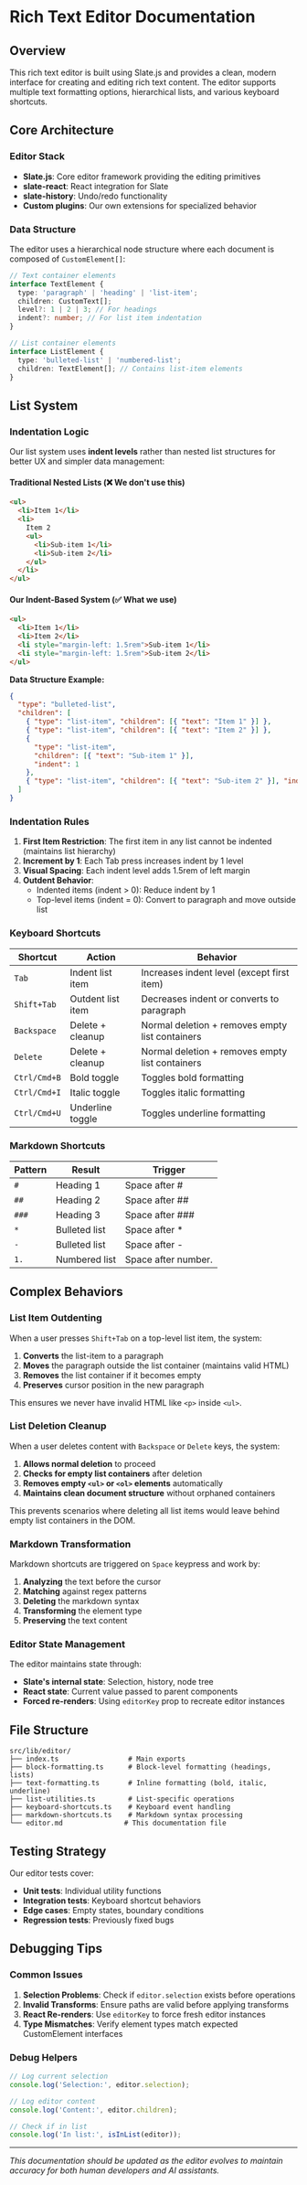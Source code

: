 # Rich Text Editor Documentation

## Overview

This rich text editor is built using Slate.js and provides a clean, modern interface for creating and editing rich text content. The editor supports multiple text formatting options, hierarchical lists, and various keyboard shortcuts.

## Core Architecture

### Editor Stack

- **Slate.js**: Core editor framework providing the editing primitives
- **slate-react**: React integration for Slate
- **slate-history**: Undo/redo functionality
- **Custom plugins**: Our own extensions for specialized behavior

### Data Structure

The editor uses a hierarchical node structure where each document is composed of `CustomElement[]`:

```typescript
// Text container elements
interface TextElement {
  type: 'paragraph' | 'heading' | 'list-item';
  children: CustomText[];
  level?: 1 | 2 | 3; // For headings
  indent?: number; // For list item indentation
}

// List container elements
interface ListElement {
  type: 'bulleted-list' | 'numbered-list';
  children: TextElement[]; // Contains list-item elements
}
```

## List System

### Indentation Logic

Our list system uses **indent levels** rather than nested list structures for better UX and simpler data management:

#### Traditional Nested Lists (❌ We don't use this)

```html
<ul>
  <li>Item 1</li>
  <li>
    Item 2
    <ul>
      <li>Sub-item 1</li>
      <li>Sub-item 2</li>
    </ul>
  </li>
</ul>
```

#### Our Indent-Based System (✅ What we use)

```html
<ul>
  <li>Item 1</li>
  <li>Item 2</li>
  <li style="margin-left: 1.5rem">Sub-item 1</li>
  <li style="margin-left: 1.5rem">Sub-item 2</li>
</ul>
```

**Data Structure Example:**

```json
{
  "type": "bulleted-list",
  "children": [
    { "type": "list-item", "children": [{ "text": "Item 1" }] },
    { "type": "list-item", "children": [{ "text": "Item 2" }] },
    {
      "type": "list-item",
      "children": [{ "text": "Sub-item 1" }],
      "indent": 1
    },
    { "type": "list-item", "children": [{ "text": "Sub-item 2" }], "indent": 1 }
  ]
}
```

### Indentation Rules

1. **First Item Restriction**: The first item in any list cannot be indented (maintains list hierarchy)
2. **Increment by 1**: Each Tab press increases indent by 1 level
3. **Visual Spacing**: Each indent level adds 1.5rem of left margin
4. **Outdent Behavior**:
   - Indented items (indent > 0): Reduce indent by 1
   - Top-level items (indent = 0): Convert to paragraph and move outside list

### Keyboard Shortcuts

| Shortcut     | Action            | Behavior                                        |
| ------------ | ----------------- | ----------------------------------------------- |
| `Tab`        | Indent list item  | Increases indent level (except first item)      |
| `Shift+Tab`  | Outdent list item | Decreases indent or converts to paragraph       |
| `Backspace`  | Delete + cleanup  | Normal deletion + removes empty list containers |
| `Delete`     | Delete + cleanup  | Normal deletion + removes empty list containers |
| `Ctrl/Cmd+B` | Bold toggle       | Toggles bold formatting                         |
| `Ctrl/Cmd+I` | Italic toggle     | Toggles italic formatting                       |
| `Ctrl/Cmd+U` | Underline toggle  | Toggles underline formatting                    |

### Markdown Shortcuts

| Pattern | Result        | Trigger             |
| ------- | ------------- | ------------------- |
| `# `    | Heading 1     | Space after #       |
| `## `   | Heading 2     | Space after ##      |
| `### `  | Heading 3     | Space after ###     |
| `* `    | Bulleted list | Space after \*      |
| `- `    | Bulleted list | Space after -       |
| `1. `   | Numbered list | Space after number. |

## Complex Behaviors

### List Item Outdenting

When a user presses `Shift+Tab` on a top-level list item, the system:

1. **Converts** the list-item to a paragraph
2. **Moves** the paragraph outside the list container (maintains valid HTML)
3. **Removes** the list container if it becomes empty
4. **Preserves** cursor position in the new paragraph

This ensures we never have invalid HTML like `<p>` inside `<ul>`.

### List Deletion Cleanup

When a user deletes content with `Backspace` or `Delete` keys, the system:

1. **Allows normal deletion** to proceed
2. **Checks for empty list containers** after deletion
3. **Removes empty `<ul>` or `<ol>` elements** automatically
4. **Maintains clean document structure** without orphaned containers

This prevents scenarios where deleting all list items would leave behind empty list containers in the DOM.

### Markdown Transformation

Markdown shortcuts are triggered on `Space` keypress and work by:

1. **Analyzing** the text before the cursor
2. **Matching** against regex patterns
3. **Deleting** the markdown syntax
4. **Transforming** the element type
5. **Preserving** the text content

### Editor State Management

The editor maintains state through:

- **Slate's internal state**: Selection, history, node tree
- **React state**: Current value passed to parent components
- **Forced re-renders**: Using `editorKey` prop to recreate editor instances

## File Structure

```
src/lib/editor/
├── index.ts                 # Main exports
├── block-formatting.ts      # Block-level formatting (headings, lists)
├── text-formatting.ts       # Inline formatting (bold, italic, underline)
├── list-utilities.ts        # List-specific operations
├── keyboard-shortcuts.ts    # Keyboard event handling
├── markdown-shortcuts.ts    # Markdown syntax processing
└── editor.md               # This documentation file
```

## Testing Strategy

Our editor tests cover:

- **Unit tests**: Individual utility functions
- **Integration tests**: Keyboard shortcut behaviors
- **Edge cases**: Empty states, boundary conditions
- **Regression tests**: Previously fixed bugs

## Debugging Tips

### Common Issues

1. **Selection Problems**: Check if `editor.selection` exists before operations
2. **Invalid Transforms**: Ensure paths are valid before applying transforms
3. **React Re-renders**: Use `editorKey` to force fresh editor instances
4. **Type Mismatches**: Verify element types match expected CustomElement interfaces

### Debug Helpers

```typescript
// Log current selection
console.log('Selection:', editor.selection);

// Log editor content
console.log('Content:', editor.children);

// Check if in list
console.log('In list:', isInList(editor));
```

---

_This documentation should be updated as the editor evolves to maintain accuracy for both human developers and AI assistants._
